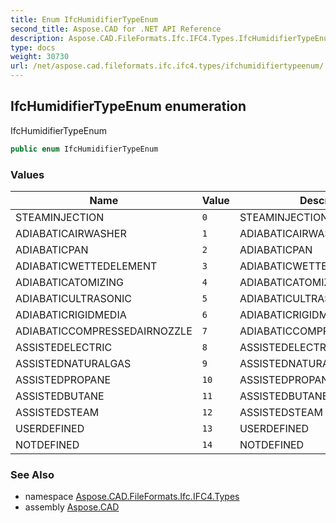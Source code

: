 ```yaml
---
title: Enum IfcHumidifierTypeEnum
second_title: Aspose.CAD for .NET API Reference
description: Aspose.CAD.FileFormats.Ifc.IFC4.Types.IfcHumidifierTypeEnum enum. IfcHumidifierTypeEnum
type: docs
weight: 30730
url: /net/aspose.cad.fileformats.ifc.ifc4.types/ifchumidifiertypeenum/
---
```

## IfcHumidifierTypeEnum enumeration

IfcHumidifierTypeEnum

```csharp
public enum IfcHumidifierTypeEnum
```

### Values

| Name | Value | Description |
| --- | --- | --- |
| STEAMINJECTION | `0` | STEAMINJECTION |
| ADIABATICAIRWASHER | `1` | ADIABATICAIRWASHER |
| ADIABATICPAN | `2` | ADIABATICPAN |
| ADIABATICWETTEDELEMENT | `3` | ADIABATICWETTEDELEMENT |
| ADIABATICATOMIZING | `4` | ADIABATICATOMIZING |
| ADIABATICULTRASONIC | `5` | ADIABATICULTRASONIC |
| ADIABATICRIGIDMEDIA | `6` | ADIABATICRIGIDMEDIA |
| ADIABATICCOMPRESSEDAIRNOZZLE | `7` | ADIABATICCOMPRESSEDAIRNOZZLE |
| ASSISTEDELECTRIC | `8` | ASSISTEDELECTRIC |
| ASSISTEDNATURALGAS | `9` | ASSISTEDNATURALGAS |
| ASSISTEDPROPANE | `10` | ASSISTEDPROPANE |
| ASSISTEDBUTANE | `11` | ASSISTEDBUTANE |
| ASSISTEDSTEAM | `12` | ASSISTEDSTEAM |
| USERDEFINED | `13` | USERDEFINED |
| NOTDEFINED | `14` | NOTDEFINED |

### See Also

* namespace [Aspose.CAD.FileFormats.Ifc.IFC4.Types](../../aspose.cad.fileformats.ifc.ifc4.types/)
* assembly [Aspose.CAD](../../)


